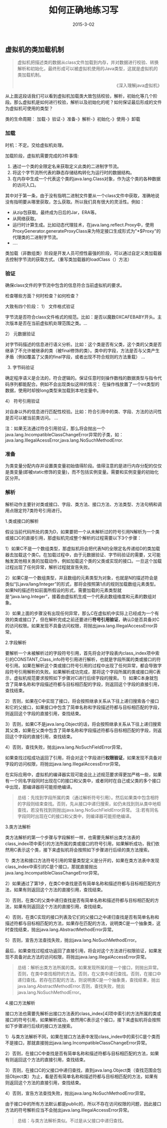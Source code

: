 ﻿---
layout: post
title: 如何正确地练习写
date: 2015-3-02
categories: blog
tags: [java,Android]
description: 通告一下，我已不再每天写千字文，准备采用以下的方法进行练习，由于文章篇幅较长，链接较多，建议到简书或博客进行阅读。
---

## 虚拟机的类加载机制 ##

> 虚拟机把描述类的数据从class文件加载到内存，并对数据进行校验、转换解析和初始化，最终形成可以被虚拟机使用的Java类型，这就是虚拟机的类加载机制。                                                                                        <p align="right">《深入理解java虚拟机》</p>

从上面这段话我们可以看到虚拟机加载类大致包括校验，解析，初始化等几个阶段。那么虚拟机是如何进行校验，解析以及初始化的呢？如何保证最后形成的文件为虚拟机可使用的类型？

类的生命周期：
加载-》验证-》准备-》解析-》初始化-》使用-》卸载

### 加载 ###

时机：不定。交给虚拟机处理。

加载阶段，虚拟机需要完成的3件事情:
1) 通过一个类的全限定名来获取定义此类的二进制字节流。
2) 将这个字节流所代表的静态存储结构转化为运行时的数据结构。
3) 在内存中生成一个代表这个类的java.lang.Class对象，作为这个类的各种数据的访问入口。

其中对于第一条，由于没有指明二进制文件要从一个class文件中获取，准确地说没有指明要从哪里获取，怎么获取。所以我们具有很大的灵活性。例如：

 - 从zip包获取。最终成为日后的Jar，ERA等。
 - 从网络获取。
 - 运行时计算生成。比如动态代理技术，在java.lang.reflect.Proxy中，使用ProxyGenerator.generateProxyClass来为特定接口生成形式为"*$Proxy"的代理类的二进制字节流。
 - ....

类加载（非数组类）阶段是开发人员可控性最强的阶段，可以通过自定义类加载器去控制字节流的获取方式。（重写类加载器的loadClass（）方法）

### 验证
确保class文件的字节流中包含的信息符合当前虚拟机的要求。

检查哪些方面？何时检查？如何检查？

大致有四个阶段：
1） 文件格式验证

字节流是否符合class文件格式的规范。比如：是否以魔数0XCAFEBABY开头。主次版本是否在当前虚拟机处理范围之类。...
    
2） 元数据验证

对字节码描述的信息进行语义分析。比如：这个类是否有父类，这个类的父类是否继承了不允许被继承的类（被final修饰的类）。类中的字段，方法是否与父类产生矛盾（例如覆盖了父类的final字段，或者出现不符合规则的方法重载）
...

3) 字节码验证

确定程序语义是合法的，符合逻辑的。保证任意时刻操作数栈的数据类型与指令代码序列都能配合。例如不会出现类似这样的情况： 在操作栈放置了一个int类型的数据，使用时却按long类型来加载到本地变量中。 

4） 符号引用验证

对自身以外的信息进行匹配性校验。比如：符合引用中的类、字段、方法的访问性是否可以被当前类访问。
...

注：如果无法通过符合引用验证，那么将会抛出一个java.lang.IncompatibleClassChangeError异常的子类，如：java.lang.IllegalAcessError,java.lang.NoSuchMethodError.

### 准备

为类变量分配内存并设置类变量初始值得阶段。值得注意的是进行内存分配的仅仅是类变量(即被static修饰的变量)，而不包括实例变量。需要和实例变量的初始化区分开。

### 解析


解析动作主要针对类或接口、字段、类方法、接口方法、方法类型、方法句柄和调用点限定符7类符号引用进行。

1.类或接口的解析

假设当前代码所处的类为D，如果要把一个从未解析过的符号引用N解析为一个类或接口C的直接引用，那虚拟机完成整个解析的过程需要以下3个步骤：

1）如果C不是一个数组类型，那虚拟机将会把代表N的全限定名传递给D的类加载器去加载这个类C。在加载过程中，由于元数据验证、字节码验证的需要，又可能触发其他相关类的加载动作，例如加载这个类的父类或实现的接口。一旦这个加载过程出现了任何异常，解析过程就宣告失败。

2）如果C是一个数组类型，并且数组的元素类型为对象，也就是N的描述符会是类似“[Ljava/lang/Integer”的形式，那将会按照第1点的规则加载数组元素类型。如果N的描述符如前面所假设的形式，需要加载的元素类型就是“java.lang.Integer”，接着由虚拟机生成一个代表此数组维度和元素的数组对象。

3）如果上面的步骤没有出现任何异常，那么C在虚拟机中实际上已经成为一个有效的类或接口了，但在解析完成之前还要进行**符号引用验证**，确认D是否具备对C的访问权限。如果发现不具备访问权限，将抛出java.lang.IllegalAccessError异常。

2.字段解析

要解析一个未被解析过的字段符号引用，首先将会对字段表内class_index项中索引的CONSTANT_Class_info符号引用进行解析，也就是字段所属的类或接口的符号引用。如果在解析这个类或接口符号引用的过程中出现了任何异常，都会导致字段符号引用解析的失败。如果解析成功完成，那将这个字段所属的类或接口用C表示，虚拟机规范要求按照如下步骤对C进行后续字段的搜索。  1）如果C本身就包含了简单名称和字段描述符都与目标相匹配的字段，则返回这个字段的直接引用，查找结束。

2）否则，如果在C中实现了接口，将会按照继承关系从下往上递归搜索各个接口和它的父接口，如果接口中包含了简单名称和字段描述符都与目标相匹配的字段，则返回这个字段的直接引用，查找结束。

3）否则，如果C不是java.lang.Object的话，将会按照继承关系从下往上递归搜索其父类，如果在父类中包含了简单名称和字段描述符都与目标相匹配的字段，则返回这个字段的直接引用，查找结束。

4）否则，查找失败，抛出java.lang.NoSuchFieldError异常。

如果查找过程成功返回了引用，将会对这个字段进行**权限验证**，如果发现不具备对字段的访问权限，将抛出java.lang.IllegalAccessError异常。

在实际应用中，虚拟机的编译器实现可能会比上述规范要求得更加严格一些，如果有一个同名字段同时出现在C的接口和父类中，或者同时在自己或父类的多个接口中出现，那编译器将可能拒绝编译。

> 总结：先找到字段所属的类（通过解析符号引用）。然后如果类中包含相符的字段则结束查找。否则，先从接口中递归搜索，如仍未找到则从类中地柜查找，若没有找到则抛出java.lang.NoSuchFieldError异常。
注:若有同名字段同时出现在C的接口和父类中，则编译器可能拒绝编译。

3.类方法解析

类方法解析的第一个步骤与字段解析一样，也需要先解析出类方法表的class_index项中索引的方法所属的类或接口的符号引用，如果解析成功，我们依然用C表示这个类，接下来虚拟机将会按照如下步骤进行后续的类方法搜索。

1）类方法和接口方法符号引用的常量类型定义是分开的，如果在类方法表中发现class_index中索引的C是个接口，那就直接抛出java.lang.IncompatibleClassChangeError异常。

2）如果通过了第1步，在类C中查找是否有简单名称和描述符都与目标相匹配的方法，如果有则返回这个方法的直接引用，查找结束。

3）否则，在类C的父类中递归查找是否有简单名称和描述符都与目标相匹配的方法，如果有则返回这个方法的直接引用，查找结束。

4）否则，在类C实现的接口列表及它们的父接口之中递归查找是否有简单名称和描述符都与目标相匹配的方法，如果存在匹配的方法，说明类C是一个抽象类，这时查找结束，抛出java.lang.AbstractMethodError异常。

5）否则，宣告方法查找失败，抛出java.lang.NoSuchMethodError。

最后，如果查找过程成功返回了直接引用，将会对这个方法进行权限验证，如果发现不具备对此方法的访问权限，将抛出java.lang.IllegalAccessError异常。

> 总结：解析出类方法所属的类。如果发现所属的是一个接口，则抛出异常。否则，在类中查找相符的方法。否则，在父类中递归查找。否则，在接口中递归查找。若存在匹配的方法，则说明类C是一个抽象类，查找结束，抛出java.lang.AbstractMethodError.否则，查找失败，抛出java.lang.NoSuchMethodError。

4.接口方法解析

接口方法也需要先解析出接口方法表的class_index[4]项中索引的方法所属的类或接口的符号引用，如果解析成功，依然用C表示这个接口，接下来虚拟机将会按照如下步骤进行后续的接口方法搜索。

1）与类方法解析不同，如果在接口方法表中发现class_index中的索引C是个类而不是接口，那就直接抛出java.lang.IncompatibleClassChangeError异常。

2）否则，在接口C中查找是否有简单名称和描述符都与目标相匹配的方法，如果有则返回这个方法的直接引用，查找结束。

3）否则，在接口C的父接口中递归查找，直到java.lang.Object类（查找范围会包括Object类）为止，看是否有简单名称和描述符都与目标相匹配的方法，如果有则返回这个方法的直接引用，查找结束。

4）否则，宣告方法查找失败，抛出java.lang.NoSuchMethodError异常。

由于接口中的所有方法默认都是public的，所以不存在访问权限的问题，因此接口方法的符号解析应当不会抛出java.lang.IllegalAccessError异常。

> 总结：与类方法解析类似。不过是从父接口中递归查找。